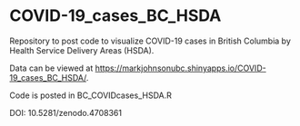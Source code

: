 # COVID-19_cases_BC_HSDA
Repository to post code to visualize COVID-19 cases in British Columbia by Health Service Delivery Areas (HSDA).

Data can be viewed at https://markjohnsonubc.shinyapps.io/COVID-19_cases_BC_HSDA/.

Code is posted in BC_COVIDcases_HSDA.R

DOI: 10.5281/zenodo.4708361


